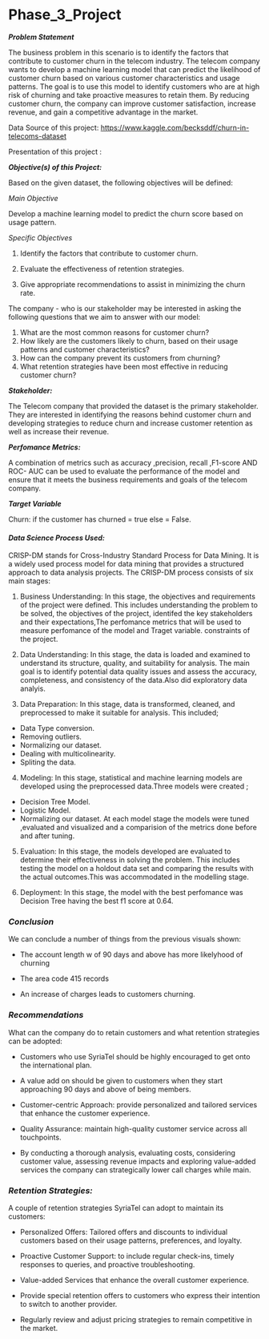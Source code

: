 # Phase_3_Project
***Problem Statement***

The business problem in this scenario is to identify the factors that contribute to customer churn in the telecom industry. The telecom company wants to develop a machine learning model that can predict the likelihood of customer churn based on various customer characteristics and usage patterns. The goal is to use this model to identify customers who are at high risk of churning and take proactive measures to retain them. By reducing customer churn, the company can improve customer satisfaction, increase revenue, and gain a competitive advantage in the market.

Data Source of this project: https://www.kaggle.com/becksddf/churn-in-telecoms-dataset

Presentation of this project : 

***Objective(s) of this Project:***

Based on the given dataset, the following objectives will be defined:

*Main Objective* 

Develop a machine learning model to predict the churn score based on usage pattern.

*Specific Objectives*

1. Identify the factors that contribute to customer churn.

2. Evaluate the effectiveness of retention strategies.

3. Give appropriate recommendations to assist in minimizing the churn rate.

The company - who is our stakeholder may be interested in asking the following questions that we aim to answer with our model:

1. What are the most common reasons for customer churn?
2. How likely are the customers likely to churn, based on their usage patterns and customer characteristics?
3. How can the company prevent its customers from churning?
4. What retention strategies have been most effective in reducing customer churn?

***Stakeholder:***

The Telecom company that provided the dataset is the primary stakeholder. They are interested in identifying the reasons behind customer churn and developing strategies to reduce churn and increase customer retention as well as increase their revenue.

***Perfomance Metrics:***

A combination of metrics such as accuracy ,precision, recall ,F1-score AND ROC- AUC  can be used to evaluate the performance of the model and ensure that it meets the business requirements and goals of the telecom company.

***Target Variable***

Churn: if the customer has churned = true else = False.

#### *Data Science Process Used:*
CRISP-DM stands for Cross-Industry Standard Process for Data Mining. It is a widely used process model for data mining that provides a structured approach to data analysis projects. The CRISP-DM process consists of six main stages:

1. Business Understanding:
In this stage, the objectives and requirements of the project were defined. This includes understanding the problem to be solved, the objectives of the project, identifed the key stakeholders and their expectations,The perfomance metrics that will be used to measure perfomance of the model and Traget variable. constraints of the project. 

2. Data Understanding:
In this stage, the data is loaded and examined to understand its structure, quality, and suitability for analysis. The main goal is to identify potential data quality issues and assess the accuracy, completeness, and consistency of the data.Also did exploratory data analyis.

3. Data Preparation:
In this stage, data is transformed, cleaned, and preprocessed to make it suitable for analysis. This included;
  * Data Type conversion.
  * Removing outliers.
  * Normalizing our dataset.
  * Dealing with multicolinearity.
  * Spliting the data.
  
4. Modeling:
In this stage, statistical and machine learning models are developed using the preprocessed data.Three models were created ;
  * Decision Tree Model.
  * Logistic Model.
  * Normalizing our dataset.
At each model stage the models were tuned ,evaluated and visualized and a comparision of the metrics done before and after tuning.  

5. Evaluation:
In this stage, the models developed are evaluated to determine their effectiveness in solving the problem. This includes testing the model on a holdout data set and comparing the results with the actual outcomes.This was accommodated in the modelling stage.

6. Deployment:
In this stage, the model  with the best perfomance was Decision Tree having the best f1 score at 0.64.

### *Conclusion*

We can conclude a number of things from the previous visuals shown:

* The account length w of 90 days and above has more likelyhood of churning

* The area code 415 records

* An increase of charges leads to customers churning.

### *Recommendations*

What can the company do to retain customers and what retention strategies can be adopted:

* Customers who use SyriaTel should be highly encouraged to get onto the international plan.

* A value add on should be given to customers when they start approaching 90 days and above of being members.

* Customer-centric Approach: provide personalized and tailored services that enhance the customer experience.

* Quality Assurance: maintain high-quality customer service across all touchpoints.

* By conducting a thorough analysis, evaluating costs, considering customer value, assessing revenue impacts and exploring value-added services the company can strategically lower call charges while main.

### *Retention Strategies:*

A couple of retention strategies SyriaTel can adopt to maintain its customers:

* Personalized Offers: Tailored offers and discounts to individual customers based on their usage patterns, preferences, and loyalty.

* Proactive Customer Support: to include regular check-ins, timely responses to queries, and proactive troubleshooting.

* Value-added Services that enhance the overall customer experience.

* Provide special retention offers to customers who express their intention to switch to another provider.

* Regularly review and adjust pricing strategies to remain competitive in the market.





